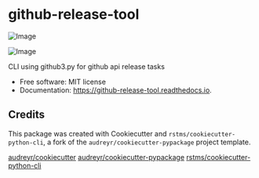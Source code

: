 github-release-tool
===================


![Image](https://img.shields.io/github/license/rstms/github-release-tool)

![Image](https://img.shields.io/pypi/v/github-release-tool.svg)





CLI using github3.py for github api release tasks


* Free software: MIT license
* Documentation: https://github-release-tool.readthedocs.io.



Credits
-------

This package was created with Cookiecutter and `rstms/cookiecutter-python-cli`, a fork of the `audreyr/cookiecutter-pypackage` project template.

[audreyr/cookiecutter](https://github.com/audreyr/cookiecutter)
[audreyr/cookiecutter-pypackage](https://github.com/audreyr/cookiecutter-pypackage)
[rstms/cookiecutter-python-cli](https://github.com/rstms/cookiecutter-python-cli)
